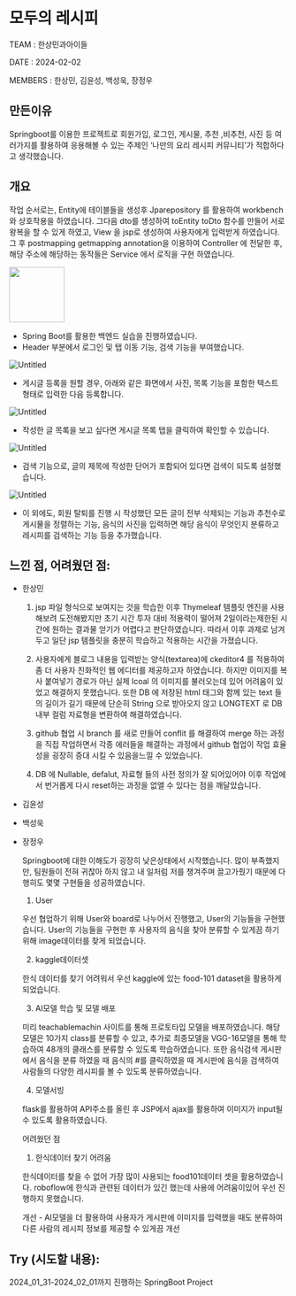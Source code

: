 # 모두의 레시피

TEAM : 한상민과아이들

DATE : 2024-02-02

MEMBERS : 한상민, 김윤성, 백성욱, 장정우

## 만든이유

Springboot를 이용한 프로젝트로 회원가입, 로그인, 게시물, 추천 ,비추천, 사진 등 여러가지를 활용하여 응용해볼 수 있는 주제인 ‘나만의 요리 레시피 커뮤니티’가 적합하다고 생각했습니다.

## 개요

작업 순서로는, Entity에 테이블들을 생성후 Jparepository 를 활용하여 workbench 와 상호작용을 하였습니다. 그다음 dto를 생성하여 toEntity toDto 함수를 만들어 서로 왕복을 할 수 있게 하였고, View 을 jsp로 생성하여 사용자에게 입력받게 하였습니다. 그 후 postmapping getmapping annotation을 이용하여 Controller 에 전달한 후, 해당 주소에 해당하는 동작들은 Service 에서 로직을 구현 하였습니다.

<img src="https://github.com/DINOQOS/Everyone-s-Recipe/assets/113816757/f5882483-74f9-41a5-a914-6b8c454ec239" width="100">

- Spring Boot를 활용한 백엔드 실습을 진행하였습니다.
- Header 부분에서 로그인 및 탭 이동 기능, 검색 기능을 부여했습니다.

![Untitled](https://prod-files-secure.s3.us-west-2.amazonaws.com/c58ce017-aaab-4b35-9205-23c854db3c53/a04af3f4-6e1f-4c20-bd88-532ec88d6c8b/Untitled.png)

- 게시글 등록을 원할 경우, 아래와 같은 화면에서 사진, 목록 기능을 포함한 텍스트 형태로 입력한 다음 등록합니다.

![Untitled](https://prod-files-secure.s3.us-west-2.amazonaws.com/c58ce017-aaab-4b35-9205-23c854db3c53/f9a3d560-c087-4cd4-9a2d-a522789a869e/Untitled.png)

- 작성한 글 목록을 보고 싶다면 게시글 목록 탭을 클릭하여 확인할 수 있습니다.

![Untitled](https://prod-files-secure.s3.us-west-2.amazonaws.com/c58ce017-aaab-4b35-9205-23c854db3c53/8494e198-9c43-4e6b-bc21-da00e86c67c8/Untitled.png)

- 검색 기능으로, 글의 제목에 작성한 단어가 포함되어 있다면 검색이 되도록 설정했습니다.

![Untitled](https://prod-files-secure.s3.us-west-2.amazonaws.com/c58ce017-aaab-4b35-9205-23c854db3c53/fecbd2e6-51f7-4f35-8e17-aae4b0c4d802/Untitled.png)

- 이 외에도, 회원 탈퇴를 진행 시 작성했던 모든 글이 전부 삭제되는 기능과 추천수로 게시물을 정렬하는 기능, 음식의 사진을 입력하면 해당 음식이 무엇인지 분류하고 레시피를 검색하는 기능 등을 추가했습니다.

## **느낀 점, 어려웠던 점:**

- 한상민
    
    1. jsp 파일 형식으로 보여지는 것을 학습한 이후 Thymeleaf 템플릿 엔진을 사용해보려 도전해봤지만 초기 시간 투자 대비 적용력이 떨어져 2일이라는제한된 시간에 원하는 결과물 얻기가 어렵다고 판단하였습니다. 따라서 이후 과제로 남겨두고 일단 jsp 템플릿을 충분히 학습하고 적용하는 시간을 가졌습니다.
    
    2. 사용자에게 블로그 내용을 입력받는 양식(textarea)에 ckeditor4 를 적용하여 좀 더 사용자 친화적인 웹 에디터를 제공하고자 하였습니다. 하지만 이미지를 복사 붙여넣기 경로가 아닌 실제 lcoal 의 이미지를 불러오는데 있어 어려움이 있었고 해결하지 못했습니다. 또한 DB 에 저장된 html 태그와 함께 있는 text 들의 길이가 길기 때문에 단순히 String 으로 받아오지 않고 LONGTEXT 로 DB 내부 컬럼 자료형을 변환하여 해결하였습니다.
    
    3. github 협업 시 branch 를 새로 만들어 conflit 를 해결하여 merge 하는 과정을 직접 작업하면서 각종 에러들을 해결하는 과정에서 github 협업이 작업 효율성을 굉장히 증대 시킬 수 있음을느낄 수 있었습니다.
    
    4. DB 에 Nullable, defalut, 자료형 들의 사전 정의가 잘 되어있어야 이후 작업에서 번거롭게 다시 reset하는 과정을 없앨 수 있다는 점을 깨달았습니다.
    
- 김윤성
- 백성욱
- 장정우
    
    Springboot에 대한 이해도가 굉장히 낮은상태에서 시작했습니다. 많이 부족했지만, 팀원들이 전혀 귀찮아 하지 않고 내 일처럼 저를 챙겨주며 끌고가줬기 때문에 다행히도 몇몇 구현들을 성공하였습니다.
    
    1. User 
    
    우선 협업하기 위해 User와 board로 나누어서 진행했고, User의 기능들을 구현했습니다. User의 기능들을 구현한 후 사용자의 음식을 찾아 분류할 수 있게끔 하기 위해 image데이터를 찾게 되었습니다.
    
    2. kaggle데이터셋
    
    한식 데이터를 찾기 어려워서 우선 kaggle에 있는 food-101 dataset을 활용하게 되었습니다.
    
    3. AI모델 학습 및 모델 배포 
    
    미리 teachablemachin 사이트를 통해 프로토타입 모델을 배포하였습니다. 해당 모델은 10가지 class를 분류할 수 있고, 추가로 최종모델을 VGG-16모델을 통해 학습하여 48개의 클래스를 분류할 수 있도록 학습하였습니다. 또한 음식검색 게시판에서 음식을 분류 하였을 때 음식의 #를 클릭하였을 때 게시판에 음식을 검색하여 사람들의 다양한 레시피를 볼 수 있도록 분류하였습니다.
    
    4. 모델서빙
    
    flask를 활용하여 API주소를 올린 후 JSP에서 ajax를 활용하여 이미지가 input될 수 있도록 활용하였습니다.
    
    어려웠던 점
    
    1. 한식데이터 찾기 어려움
    
    한식데이터를 찾을 수 없어 가장 많이 사용되는 food101데이터 셋을 활용하였습니다. roboflow에 한식과 관련된 데이터가 있긴 했는데 사용에 어려움이있어 우선 진행하지 못했습니다.
    
    개선 - AI모델을 더 활용하여 사용자가 게시판에 이미지를 입력했을 때도 분류하여 다른 사람의 레시피 정보를 제공할 수 있게끔 개선
    

## **Try (시도할 내용):**

2024_01_31-2024_02_01까지 진행하는 SpringBoot Project
